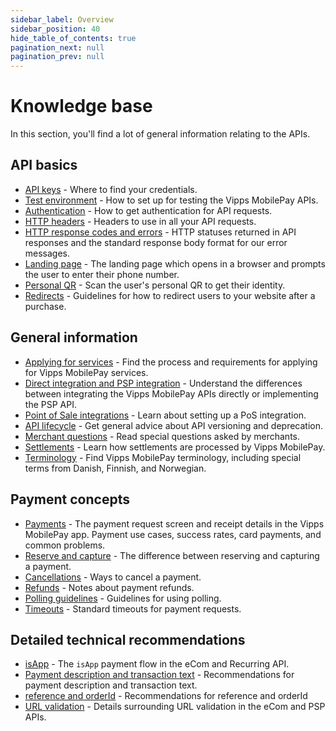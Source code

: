 ```yaml
---
sidebar_label: Overview
sidebar_position: 40
hide_table_of_contents: true
pagination_next: null
pagination_prev: null
---
```


# Knowledge base

In this section, you'll find a lot of general information relating to the APIs.

## API basics

* [API keys](api-keys.md) - Where to find your credentials.
* [Test environment](../test-environment.md) - How to set up for testing the Vipps MobilePay APIs.
* [Authentication](authentication.md) - How to get authentication for API requests.
* [HTTP headers](http-headers.md) - Headers to use in all your API requests.
* [HTTP response codes and errors](errors.md) - HTTP statuses returned in API responses and the standard response body format for our error messages.
* [Landing page](landing-page.md) - The landing page which opens in a browser and prompts the user to enter their phone number.
* [Personal QR](personal-qr.md) - Scan the user's personal QR to get their identity.
* [Redirects](redirects.md) - Guidelines for how to redirect users to your website after a purchase.

## General information

* [Applying for services](applying-for-services.md) - Find the process and requirements for applying for Vipps MobilePay services.
* [Direct integration and PSP integration](direct-vs-psp.md) - Understand the differences between integrating the Vipps MobilePay APIs directly or implementing the PSP API.
* [Point of Sale integrations](pos-integrations.md) - Learn about setting up a PoS integration.
* [API lifecycle](api-lifecycle.md) - Get general advice about API versioning and deprecation.
* [Merchant questions](merchant-questions.md) - Read special questions asked by merchants.
* [Settlements](../settlements/README.md) - Learn how settlements are processed by Vipps MobilePay.
* [Terminology](terminology.md) - Find Vipps MobilePay terminology, including special terms from Danish, Finnish, and Norwegian.

## Payment concepts

* [Payments](payments.md) - The payment request screen and receipt details in the Vipps MobilePay app. Payment use cases, success rates, card payments, and common problems.
* [Reserve and capture](reserve-and-capture.md) - The difference between reserving and capturing a payment.
* [Cancellations](cancel.md) - Ways to cancel a payment.
* [Refunds](refund.md) - Notes about payment refunds.
* [Polling guidelines](polling-guidelines.md) - Guidelines for using polling.
* [Timeouts](timeouts.md) - Standard timeouts for payment requests.

## Detailed technical recommendations

* [isApp](isApp.md) - The `isApp` payment flow in the eCom and Recurring API.
* [Payment description and transaction text](transactiontext.md) - Recommendations for payment description and transaction text.
* [reference and orderId](orderid.md) - Recommendations for reference and orderId
* [URL validation](url-validation.md) - Details surrounding URL validation in the eCom and PSP APIs.
